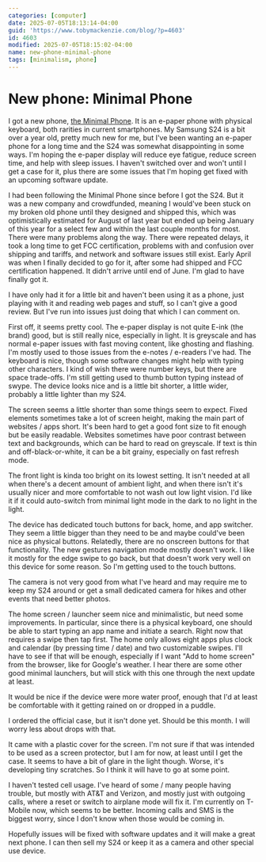```yaml
---
categories: [computer]
date: 2025-07-05T18:13:14-04:00
guid: 'https://www.tobymackenzie.com/blog/?p=4603'
id: 4603
modified: 2025-07-05T18:15:02-04:00
name: new-phone-minimal-phone
tags: [minimalism, phone]
---
```


New phone: Minimal Phone
========================

I got a new phone, [the Minimal Phone](https://minimalcompany.com/).  It is an e-paper phone with physical keyboard, both rarities in current smartphones.  My Samsung S24 is a bit over a year old, pretty much new for me, but I've been wanting an e-paper phone for a long time and the S24 was somewhat disappointing in some ways.  I'm hoping the e-paper display will reduce eye fatigue, reduce screen time, and help with sleep issues.  I haven't switched over and won't until I get a case for it, plus there are some issues that I'm hoping get fixed with an upcoming software update.

<!--more-->

I had been following the Minimal Phone since before I got the S24.  But it was a new company and crowdfunded, meaning I would've been stuck on my broken old phone until they designed and shipped this, which was optimistically estimated for August of last year but ended up being January of this year for a select few and within the last couple months for most.  There were many problems along the way.  There were repeated delays, it took a long time to get FCC certification, problems with and confusion over shipping and tariffs, and network and software issues still exist.  Early April was when I finally decided to go for it, after some had shipped and FCC certification happened.  It didn't arrive until end of June.  I'm glad to have finally got it.

I have only had it for a little bit and haven't been using it as a phone, just playing with it and reading web pages and stuff, so I can't give a good review.  But I've run into issues just doing that which I can comment on.

First off, it seems pretty cool.  The e-paper display is not quite E-ink (the brand) good, but is still really nice, especially in light.  It is greyscale and has normal e-paper issues with fast moving content, like ghosting and flashing.  I'm mostly used to those issues from the e-notes / e-readers I've had.  The keyboard is nice, though some software changes might help with typing other characters.  I kind of wish there were number keys, but there are space trade-offs.  I'm still getting used to thumb button typing instead of swype.  The device looks nice and is a little bit shorter, a little wider, probably a little lighter than my S24.

The screen seems a little shorter than some things seem to expect.  Fixed elements sometimes take a lot of screen height, making the main part of websites / apps short.  It's been hard to get a good font size to fit enough but be easily readable.  Websites sometimes have poor contrast between text and backgrounds, which can be hard to read on greyscale.  If text is thin and off-black-or-white, it can be a bit grainy, especially on fast refresh mode.

The front light is kinda too bright on its lowest setting.  It isn't needed at all when there's a decent amount of ambient light, and when there isn't it's usually nicer and more comfortable to not wash out low light vision.  I'd like it if it could auto-switch from minimal light mode in the dark to no light in the light.

The device has dedicated touch buttons for back, home, and app switcher.  They seem a little bigger than they need to be and maybe could've been nice as physical buttons.  Relatedly, there are no onscreen buttons for that functionality.  The new gestures navigation mode mostly doesn't work.  I like it mostly for the edge swipe to go back, but that doesn't work very well on this device for some reason.  So I'm getting used to the touch buttons.

The camera is not very good from what I've heard and may require me to keep my S24 around or get a small dedicated camera for hikes and other events that need better photos.

The home screen / launcher seem nice and minimalistic, but need some improvements.  In particular, since there is a physical keyboard, one should be able to start typing an app name and initiate a search.  Right now that requires a swipe then tap first.  The home only allows eight apps plus clock and calendar (by pressing time / date) and two customizable swipes.  I'll have to see if that will be enough, especially if I want "Add to home screen" from the browser, like for Google's weather.  I hear there are some other good minimal launchers, but will stick with this one through the next update at least.

It would be nice if the device were more water proof, enough that I'd at least be comfortable with it getting rained on or dropped in a puddle.

I ordered the official case, but it isn't done yet.  Should be this month.  I will worry less about drops with that.

It came with a plastic cover for the screen.  I'm not sure if that was intended to be used as a screen protector, but I am for now, at least until I get the case.  It seems to have a bit of glare in the light though.  Worse, it's developing tiny scratches.  So I think it will have to go at some point.

I haven't tested cell usage.  I've heard of some / many people having trouble, but mostly with AT&T and Verizon, and mostly just with outgoing calls, where a reset or switch to airplane mode will fix it.  I'm currently on T-Mobile now, which seems to be better.  Incoming calls and SMS is the biggest worry, since I don't know when those would be coming in.

Hopefully issues will be fixed with software updates and it will make a great next phone.  I can then sell my S24 or keep it as a camera and other special use device.
